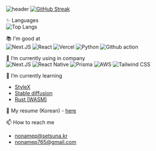 ![header](https://capsule-render.vercel.app/api?type=waving&color=timeAuto&height=250&section=header&text=NA`ME%20Github&fontSize=45&animation=fadeIn)
[![GitHub Streak](https://streak-stats.demolab.com?user=nonamep765&theme=vue-dark&hide_border=true&date_format=%5BY.%5Dn.j&exclude_days=Sun%2CSat)](https://git.io/streak-stats)

✨ Languages<br>
![Top Langs](https://github-readme-stats.vercel.app/api/top-langs/?username=nonamep765&langs_count=5&layout=donut&theme=vue-dark&hide_border=true&hide=html,css,scss,shell,php,blade,tsql,scss,less,stylus,styl,teX)

📚 I'm good at<br>
![Next.JS](https://img.shields.io/badge/Next.js-000?logo=nextdotjs&logoColor=fff&style=for-the-badge)
![React](https://img.shields.io/badge/React-20232A?style=for-the-badge&logo=react&logoColor=61DAFB)
![Vercel](https://img.shields.io/badge/Vercel-000000?style=for-the-badge&logo=vercel&logoColor=white)
![Python](https://img.shields.io/badge/Python-3776AB?style=for-the-badge&logo=python&logoColor=white)
![Github action](https://img.shields.io/badge/GitHub-100000?style=for-the-badge&logo=github&logoColor=white)

🌱 I’m currently using in company<br>
![Next.JS](https://img.shields.io/badge/Next.js-000?logo=nextdotjs&logoColor=fff&style=for-the-badge)
![React Native](https://img.shields.io/badge/React_Native-20232A?style=for-the-badge&logo=react&logoColor=61DAFB)
![Prisma](https://img.shields.io/badge/Prisma-3982CE?style=for-the-badge&logo=Prisma&logoColor=white)
![AWS](https://img.shields.io/badge/Amazon_AWS-232F3E?style=for-the-badge&logo=amazon-aws&logoColor=white)
![Tailwind CSS](https://img.shields.io/badge/Tailwind_CSS-38B2AC?style=for-the-badge&logo=tailwind-css&logoColor=white)

🏫 I’m currently learning<br>
- [StyleX](https://stylexjs.com)
- [Stable diffusion](https://stability.ai)
- [Rust (WASM)](https://www.rust-lang.org)

📝 My resume (Korean) - [here](https://nonamep.notion.site/89c4e0dbe70942a58beec1cda4deb560?pvs=4)

📫 How to reach me<br>
- nonamep@setsuna.kr
- nonamep765@gmail.com
